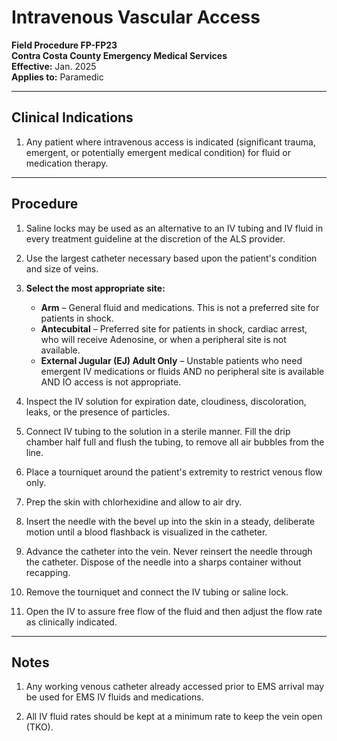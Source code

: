# Intravenous Vascular Access

**Field Procedure FP-FP23**  
**Contra Costa County Emergency Medical Services**  
**Effective:** Jan. 2025  
**Applies to:** Paramedic

---

## Clinical Indications

1. Any patient where intravenous access is indicated (significant trauma, emergent, or potentially emergent medical condition) for fluid or medication therapy.

---

## Procedure

1. Saline locks may be used as an alternative to an IV tubing and IV fluid in every treatment guideline at the discretion of the ALS provider.

2. Use the largest catheter necessary based upon the patient's condition and size of veins.

3. **Select the most appropriate site:**
   - **Arm** – General fluid and medications. This is not a preferred site for patients in shock.
   - **Antecubital** – Preferred site for patients in shock, cardiac arrest, who will receive Adenosine, or when a peripheral site is not available.
   - **External Jugular (EJ) Adult Only** – Unstable patients who need emergent IV medications or fluids AND no peripheral site is available AND IO access is not appropriate.

4. Inspect the IV solution for expiration date, cloudiness, discoloration, leaks, or the presence of particles.

5. Connect IV tubing to the solution in a sterile manner. Fill the drip chamber half full and flush the tubing, to remove all air bubbles from the line.

6. Place a tourniquet around the patient's extremity to restrict venous flow only.

7. Prep the skin with chlorhexidine and allow to air dry.

8. Insert the needle with the bevel up into the skin in a steady, deliberate motion until a blood flashback is visualized in the catheter.

9. Advance the catheter into the vein. Never reinsert the needle through the catheter. Dispose of the needle into a sharps container without recapping.

10. Remove the tourniquet and connect the IV tubing or saline lock.

11. Open the IV to assure free flow of the fluid and then adjust the flow rate as clinically indicated.

---

## Notes

1. Any working venous catheter already accessed prior to EMS arrival may be used for EMS IV fluids and medications.

2. All IV fluid rates should be kept at a minimum rate to keep the vein open (TKO).

